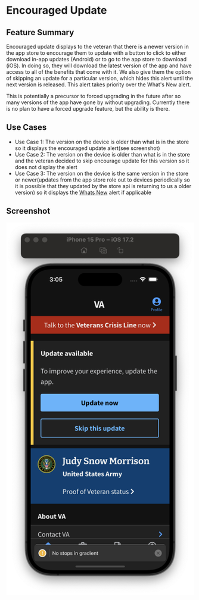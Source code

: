 # Encouraged Update
 
## Feature Summary

Encouraged update displays to the veteran that there is a newer version in the app store to encourage them to update with a button to click to either download in-app updates (Android) or to go to the app store to download (iOS). In doing so, they will download the latest version of the app and have access to all of the benefits that come with it. We also give them the option of skipping an update for a particular version, which hides this alert until the next version is released. This alert takes priority over the What's New alert.

This is potentially a precursor to forced upgrading in the future after so many versions of the app have gone by without upgrading. Currently there is no plan to have a forced upgrade feature, but the ability is there.

## Use Cases

* Use Case 1: The version on the device is older than what is in the store so it displays the encouraged update alert(see screenshot)
* Use Case 2: The version on the device is older than what is in the store and the veteran decided to skip encourage update for this version so it does not display the alert
* Use Case 3: The version on the device is the same version in the store or newer(updates from the app store role out to devices periodically so it is possible that they updated by the store api is returning to us a older version) so it displays the [Whats New](../WhatsNew/WhatsNew.md) alert if applicable

## Screenshot

![](../../../static/img/encouragedUpdate/EncouragedUpdate.png)